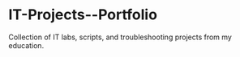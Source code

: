 # IT-Projects--Portfolio
Collection of IT labs, scripts, and troubleshooting projects from my education.
